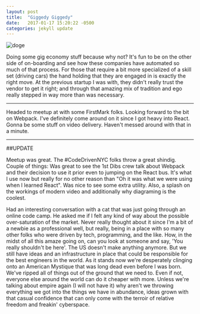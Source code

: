 ```yaml
---
layout: post
title:  "Giggedy Giggedy"
date:   2017-01-17 15:20:22 -0500
categories: jekyll update
---
```



![doge](https://farm4.staticflickr.com/3933/15620073016_289df9fa8e_c.jpg)

Doing some gig economy stuff because why not? It's fun to be on the other side
of on-boarding and see how these companies have automated so much of that process.
For those that require a bit more specialized of a skill set (driving cars)
the hand holding that they are engaged in is exactly the right move.
At the previous startup I was with, they didn't really trust the vendor to get it right;
and through that amazing mix of tradition and ego really stepped in way more than was necessary.

---
Headed to meetup at with some FirstMark folks. Looking forward to the bit on Webpack. 
I've definitely come around on it since I got heavy into React. Gonna be some stuff
on video delivery. Haven't messed around with that in a minute.

---
##UPDATE

Meetup was great. The #CodeDrivenNYC folks throw a great shindig. Couple of things:
Was great to see the 1st Dibs crew talk about Webpack and their decision to use it
prior even to jumping on the React bus. It's what I use now but really for no other reason
than "Oh it was what we were using when I learned React". Was nice to see some extra utility.
Also, a splash on the workings of modern video and additionally why diagraming is 
the coolest.

Had an interesting conversation with a cat that was just going through an online code camp.
He asked me if I felt any kind of way about the possible over-saturation of the market.
Never really thought about it since I'm a bit of a newbie as a professional well, but really,
being in a place with so many other folks who were driven by tech, programming, and the like.
How, in the midst of all this amaze going on, can you look at someone and say,
'You really shouldn't be here'. The US doesn't make anything anymore. But we still have ideas
and an infrastructure in place that could be responsible for the best engineers in the world.
As it stands now we're desperately clinging onto an American Mystique that was long dead
even before I was born. We've ripped all of things out of the ground that we need to. 
Even if not, everyone else around the world can do it cheaper with more. 
Unless we're talking about empire again (I will not have it) why aren't we 
throwing everything we got into the things we have in abundance, ideas grown 
with that casual confidence that can only come with the terroir of relative freedom 
and freakin' cyberspace.
